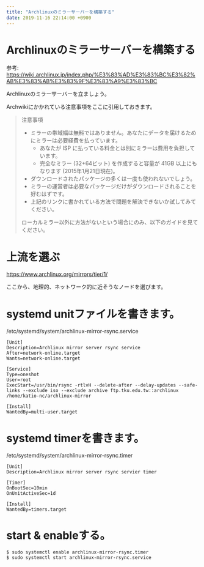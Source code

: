 ```yaml
---
title: "Archlinuxのミラーサーバーを構築する"
date: 2019-11-16 22:14:00 +0900
---
```


Archlinuxのミラーサーバーを構築する
===

参考: https://wiki.archlinux.jp/index.php/%E3%83%AD%E3%83%BC%E3%82%AB%E3%83%AB%E3%83%9F%E3%83%A9%E3%83%BC

Archlinuxのミラーサーバーを立ましょう。

Archwikiにかかれている注意事項をここに引用しておきます。

>注意事項
>
>    - ミラーの帯域幅は無料ではありません。あなたにデータを届けるためにミラーは必要経費を払っています。
>        - あなたが ISP に払っている料金とは別にミラーは費用を負担しています。
>        - 完全なミラー (32+64ビット) を作成すると容量が 41GB 以上にもなります (2015年1月21日現在)。
>    - ダウンロードされたパッケージの多くは一度も使われないでしょう。
>    - ミラーの運営者は必要なパッケージだけがダウンロードされることを好むはずです。
>    - 上記のリンクに書かれている方法で問題を解決できないか試してみてください。
>
>ローカルミラー以外に方法がないという場合にのみ、以下のガイドを見てください。 

# 上流を選ぶ

https://www.archlinux.org/mirrors/tier/1/ 

ここから、地理的、ネットワーク的に近そうなノードを選びます。

# systemd unitファイルを書きます。

/etc/systemd/system/archlinux-mirror-rsync.service

```ini=
[Unit]
Description=Archlinux mirror server rsync service
After=network-online.target
Wants=network-online.target

[Service]
Type=oneshot
User=root
ExecStart=/usr/bin/rsync -rtlvH --delete-after --delay-updates --safe-links --exclude iso --exclude archive ftp.tku.edu.tw::archlinux /home/katio-nc/archlinux-mirror

[Install]
WantedBy=multi-user.target
```

# systemd timerを書きます。

/etc/systemd/system/archlinux-mirror-rsync.timer

```ini=
[Unit]
Description=Archlinux mirror server rsync servier timer

[Timer]
OnBootSec=10min
OnUnitActiveSec=1d

[Install]
WantedBy=timers.target
```

# start & enableする。

```
$ sudo systemctl enable archlinux-mirror-rsync.timer
$ sudo systemctl start archlinux-mirror-rsync.service
```
